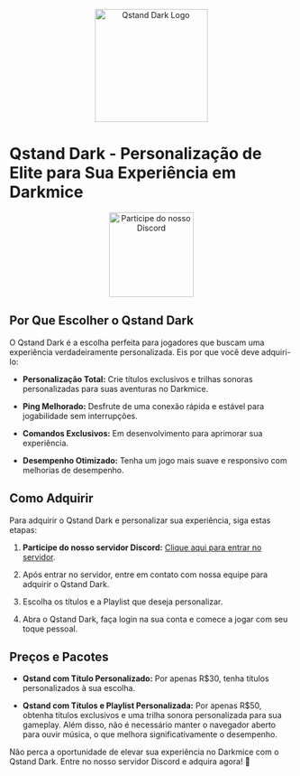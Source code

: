 <p align="center">
  <img src="https://steamuserimages-a.akamaihd.net/ugc/260471325503110573/2BCB51FCF6861555682B65612FD7214E24C2CC80/?imw=1024&&ima=fit&impolicy=Letterbox&imcolor=%23000000&letterbox=false" alt="Qstand Dark Logo" width="200">
</p>

# **Qstand Dark - Personalização de Elite para Sua Experiência em Darkmice**

<p align="center">
  <a href="https://discord.com/invite/GYBHYkkW">
    <img src="https://discordapp.com/assets/e4923594e694a21542a489471ecffa50.svg" alt="Participe do nosso Discord" width="150">
  </a>
</p>

## Por Que Escolher o Qstand Dark

O Qstand Dark é a escolha perfeita para jogadores que buscam uma experiência verdadeiramente personalizada. Eis por que você deve adquiri-lo:

- **Personalização Total:** Crie títulos exclusivos e trilhas sonoras personalizadas para suas aventuras no Darkmice.

- **Ping Melhorado:** Desfrute de uma conexão rápida e estável para jogabilidade sem interrupções.

- **Comandos Exclusivos:** Em desenvolvimento para aprimorar sua experiência.

- **Desempenho Otimizado:** Tenha um jogo mais suave e responsivo com melhorias de desempenho.

## Como Adquirir

Para adquirir o Qstand Dark e personalizar sua experiência, siga estas etapas:

1. **Participe do nosso servidor Discord:** [Clique aqui para entrar no servidor](https://discord.com/invite/GYBHYkkW).

2. Após entrar no servidor, entre em contato com nossa equipe para adquirir o Qstand Dark.

3. Escolha os títulos e a Playlist que deseja personalizar.

4. Abra o Qstand Dark, faça login na sua conta e comece a jogar com seu toque pessoal.

## Preços e Pacotes

- **Qstand com Título Personalizado:** Por apenas R$30, tenha títulos personalizados à sua escolha.

- **Qstand com Títulos e Playlist Personalizada:** Por apenas R$50, obtenha títulos exclusivos e uma trilha sonora personalizada para sua gameplay. Além disso, não é necessário manter o navegador aberto para ouvir música, o que melhora significativamente o desempenho.

Não perca a oportunidade de elevar sua experiência no Darkmice com o Qstand Dark. Entre no nosso servidor Discord e adquira agora! 🌟
